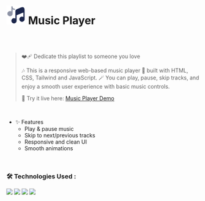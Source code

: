 <h1>
<img src="https://raw.githubusercontent.com/mahdibaderloo/music-player/4cb0af1f81d86586deb93b8b6c6cca7f74dc4009/music-notes-svgrepo-com.svg" width="50px"/>
Music Player
</h1>

<br>
<br>

> ❤️‍🩹 Dedicate this playlist to someone you love
>
> 🎶 This is a responsive web-based music player
> 🔧 built with HTML, CSS, Tailwind and JavaScript.
> 🪄 You can play, pause, skip tracks, and enjoy a smooth user experience with basic music controls.
>
> 🚀 Try it live here:
> [Music Player Demo](https://mahdibaderloo.github.io/music-player)

<br>

- ✨ Features
   - Play & pause music
   - Skip to next/previous tracks
   - Responsive and clean UI
   - Smooth animations

<br>

### 🛠️ Technologies Used :
![](https://img.shields.io/badge/HTML5-E34F26?style=for-the-badge&logo=html5&logoColor=white)
![](https://img.shields.io/badge/CSS3-1572B6?style=for-the-badge&logo=css3&logoColor=white)
![](https://img.shields.io/badge/Tailwind_CSS-38b2ac?style=for-the-badge&logo=tailwind-css&logoColor=white)
![](https://img.shields.io/badge/JavaScript-323330?style=for-the-badge&logo=javascript&logoColor=F7DF1E)
